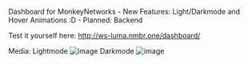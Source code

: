 Dashboard for MonkeyNetworks - 
New Features: Light/Darkmode and Hover Animations :D - 
Planned: Backend

Test it yourself here: http://ws-luma.nmbr.one/dashboard/

Media:
Lightmode
![image](https://user-images.githubusercontent.com/122283253/214473492-329adff7-a54e-4e83-a317-71a7160e3a5d.png)
Darkmode
![image](https://user-images.githubusercontent.com/122283253/214473510-3b9a1a4f-a225-4b58-820c-2ec6c38107e7.png)

